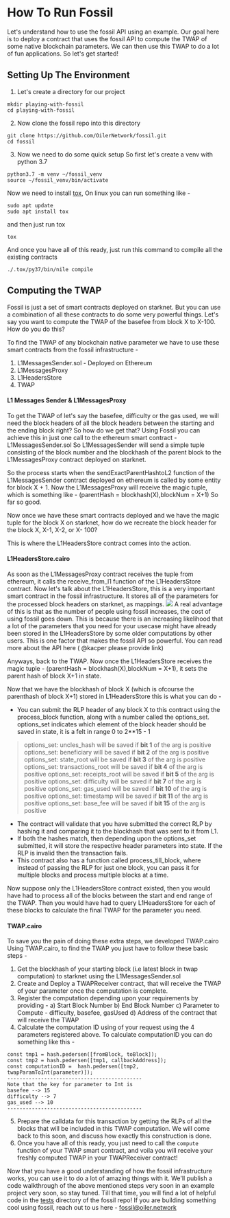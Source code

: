 # How To Run Fossil
Let's understand how to use the fossil API using an example.
Our goal here is to deploy a contract that uses the fossil API to compute the TWAP of some native blockchain parameters.
We can then use this TWAP to do a lot of fun applications.
So let's get started!

## Setting Up The Environment
1. Let's create a directory for our project
```
mkdir playing-with-fossil
cd playing-with-fossil
```
2. Now clone the fossil repo into this directory
```
git clone https://github.com/OilerNetwork/fossil.git
cd fossil
```
3. Now we need to do some quick setup 
So first let's create a venv with python 3.7
```
python3.7 -m venv ~/fossil_venv
source ~/fossil_venv/bin/activate
```
Now we need to install [tox](https://tox.wiki/en/latest/#:~:text=tox%20is%20a%20generic%20virtualenv,your%20test%20tool%20of%20choice), On linux you can run something like - 
```
sudo apt update
sudo apt install tox
```
and then just run tox
```
tox
```
And once you have all of this ready, just run this command to compile all the existing contracts
```
./.tox/py37/bin/nile compile
```

## Computing the TWAP 
Fossil is just a set of smart contracts deployed on starknet. But you can use a combination of all these contracts to do some very powerful things.
Let's say you want to compute the TWAP of the basefee from block X to X-100. How do you do this?

To find the TWAP of any blockchain native parameter we have to use these smart contracts from the fossil infrastructure - 
1. L1MessagesSender.sol - Deployed on Ethereum
2. L1MessagesProxy 
3. L1HeadersStore 
4. TWAP 

#### L1 Messages Sender & L1MessagesProxy 

To get the TWAP of let's say the basefee, difficulty or the gas used, we will need the block headers of all the block headers between the starting and the ending block right?
So how do we get that?
Using Fossil you can achieve this in just one call to the ethereum smart contract - L1MessagesSender.sol
So L1MessagesSender will send a simple tuple consisting of the block number and the blockhash of the parent block to the L1MessagesProxy contract deployed on starknet.


So the process starts when the sendExactParentHashtoL2 function of the L1MessagesSender contract deployed on ethereum is called by some entity for block X + 1.
Now the L1MessagesProxy will receive the magic tuple, which is something like - (parentHash = blockhash(X),blockNum = X+1)
So far so good.

Now once we have these smart contracts deployed and we have the magic tuple for the block X on starknet, how do we recreate the block header for the block X, X-1,  X-2, or X- 100?

This is where the L1HeadersStore contract comes into the action.

#### L1HeadersStore.cairo
As soon as the L1MessagesProxy contract receives the tuple from ethereum, it calls the receive_from_l1 function of the L1HeadersStore contract.
Now let's talk about the L1HeadersStore, this is a very important smart contract in the fossil infrastructure.
It stores all of the parameters for the processed block headers on starknet, as mappings.
![](https://i.imgur.com/qgUyIKv.png)
A real advantage of this is that as the number of people using fossil increases, the cost of using fossil goes down.
This is because there is an increasing likelihood that a lot of the parameters that you need for your usecase might have already been stored in the L1HeadersStore by some older computations by other users.
This is one factor that makes the fossil API so powerful. You can read more about the API here ( @kacper please provide link)

Anyways, back to the TWAP.
Now once the L1HeadersStore receives the magic tuple - (parentHash = blockhash(X),blockNum = X+1), it sets the parent hash of block X+1 in state.

Now that we have the blockhash of block X (which is ofcourse the parenthash of block X+1) stored in L1HeadersStore this is what you can do -
* You can submit the RLP header of any block X to this contract using the process_block function, along with a number called the options_set.
 options_set indicates which element of the block header should be saved in state, it is a felt in range 0 to 2**15 - 1

> options_set: uncles_hash will be saved if **bit 1** of the arg is positive
 options_set: beneficiary will be saved if **bit 2** of the arg is positive
 options_set: state_root will be saved if **bit 3** of the arg is positive
 options_set: transactions_root will be saved if **bit 4** of the arg is positive
 options_set: receipts_root will be saved if **bit 5** of the arg is positive
 options_set: difficulty will be saved if **bit 7** of the arg is positive
 options_set: gas_used will be saved if **bit 10** of the arg is positive
 options_set: timestamp will be saved if **bit 11** of the arg is positive
 options_set: base_fee will be saved if **bit 15** of the arg is positive
> 
* The contract will validate that you have submitted the correct RLP by hashing it and comparing it to the blockhash that was sent to it from L1.
* If both the hashes match, then depending upon the options_set submitted, it will store the respective header parameters into state. If the RLP is invalid then the transaction fails.
* This contract also has a function called process_till_block, where instead of passing the RLP for just one block, you can pass it for multiple blocks and process multiple blocks at a time.

Now suppose only the L1HeadersStore contract existed, then you would have had to process all of the blocks between the start and end range of the TWAP.
Then you would have had to query L1HeadersStore for each of these blocks to calculate the final TWAP for the parameter you need.
#### TWAP.cairo
To save you the pain of doing these extra steps, we developed TWAP.cairo
Using TWAP.cairo, to find the TWAP you just have to follow these basic steps - 
1. Get the blockhash of your starting block (i.e latest block in twap computation) to starknet using the L1MessagesSender.sol
2. Create and Deploy a TWAPReceiver contract, that will receive the TWAP of your parameter once the computation is complete.
3. Register the computation depending upon your requirements by providing -
    a) Start Block Number
    b) End Block Number
    c) Parameter to Compute - difficulty, basefee, gasUsed
    d) Address of the contract that will receive the TWAP
4. Calculate the computation ID using of your request using the 4 parameters registered above. To calculate computationID you can do something like this -
```
const tmp1 = hash.pedersen([fromBlock, toBlock]);
const tmp2 = hash.pedersen([tmp1, callbackAddress]);
const computationID =  hash.pedersen([tmp2, twapParamToInt(parameter)]);
--------------------------------------------
Note that the key for parameter to Int is 
basefee --> 15
difficulty --> 7 
gas_used --> 10
--------------------------------------------
```
5. Prepare the calldata for this transaction by getting the RLPs of all the blocks that will be included in this TWAP computation. We will come back to this soon, and discuss how exactly this construction is done.
6. Once you have all of this ready, you just need to call the ``compute`` function of your TWAP smart contract, and voila you will receive your freshly computed TWAP in your TWAPReceiver contract!

Now that you have a good understanding of how the fossil infrastructure works, you can use it to do a lot of amazing things with it.
We'll publish a code walkthrough of the above mentioned steps very soon in an example project very soon, so stay tuned.
Till that time, you will find a lot of helpful code in the [tests](https://github.com/OilerNetwork/fossil/blob/master/tests/starknet_twap.py) directory of the fossil repo!
If you are building something cool using fossil, reach out to us here - [fossil@oiler.network](fossil@oiler.network)



